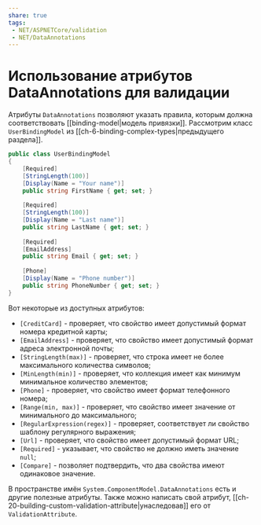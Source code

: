 ```yaml
---
share: true
tags:
 - NET/ASPNETCore/validation
 - NET/DataAnnotations
---
```

# Использование атрибутов DataAnnotations для валидации
Атрибуты `DataAnnotations` позволяют указать правила, которым должна соответствовать [[binding-model|модель привязки]].
Рассмотрим класс `UserBindingModel` из [[ch-6-binding-complex-types|предыдущего раздела]].
```csharp
public class UserBindingModel
{
	[Required]
	[StringLength(100)]
	[Display(Name = "Your name")]
	public string FirstName { get; set; }
	
	[Required]
	[StringLength(100)]
	[Display(Name = "Last name")]
	public string LastName { get; set; }
	
	[Required]
	[EmailAddress]
	public string Email { get; set; }
	
	[Phone]
	[Display(Name = "Phone number")]
	public string PhoneNumber { get; set; }
}
```
Вот некоторые из доступных атрибутов:
- `[CreditCard]` - проверяет, что свойство имеет допустимый формат номера кредитной карты;
- `[EmailAddress]` - проверяет, что свойство имеет допустимый формат адреса электронной почты;
- `[StringLength(max)]` - проверяет, что строка имеет не более максимального количества символов;
- `[MinLength(min)]` - проверяет, что коллекция имеет как минимум минимальное количество элементов;
- `[Phone]` - проверяет, что свойство имеет формат телефонного номера;
- `[Range(min, max)]` - проверяет, что свойство имеет значение от минимального до максимального;
- `[RegularExpression(regex)]` - проверяет, соответствует ли свойство шаблону регулярного выражения;
- `[Url]` - проверяет, что свойство имеет допустимый формат URL;
- `[Required]` - указывает, что свойство не должно иметь значение `null`;
- `[Compare]` - позволяет подтвердить, что два свойства имеют одинаковое значение.

В пространстве имён `System.ComponentModel.DataAnnotations` есть и другие полезные атрибуты. Также можно написать свой атрибут, [[ch-20-building-custom-validation-attribute|унаследовав]] его от `ValidationAttribute`.
